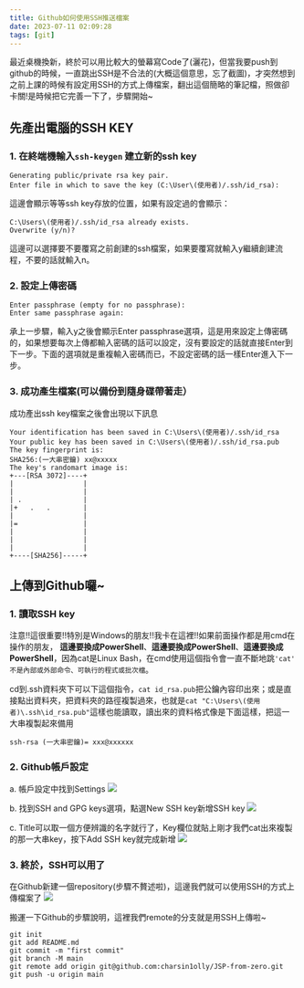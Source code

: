 ```yaml
---
title: Github如何使用SSH推送檔案
date: 2023-07-11 02:09:28
tags: [git]
---
```

最近桌機換新，終於可以用比較大的螢幕寫Code了(灑花)，但當我要push到github的時候，一直跳出SSH是不合法的(大概這個意思，忘了截圖)，才突然想到之前上課的時候有設定用SSH的方式上傳檔案，翻出這個簡略的筆記檔，照做卻卡關!是時候把它完善一下了，步驟開始~

## 先產出電腦的SSH KEY
### 1. 在終端機輸入```ssh-keygen``` 建立新的ssh key
```
Generating public/private rsa key pair.
Enter file in which to save the key (C:\User\(使用者)/.ssh/id_rsa):
```
這邊會顯示等等ssh key存放的位置，如果有設定過的會顯示：
```
C:\Users\(使用者)/.ssh/id_rsa already exists.
Overwrite (y/n)?
```
這邊可以選擇要不要覆寫之前創建的ssh檔案，如果要覆寫就輸入y繼續創建流程，不要的話就輸入n。

### 2. 設定上傳密碼
```
Enter passphrase (empty for no passphrase):
Enter same passphrase again:
```
承上一步驟，輸入y之後會顯示Enter passphrase選項，這是用來設定上傳密碼的，如果想要每次上傳都輸入密碼的話可以設定，沒有要設定的話就直接Enter到下一步。下面的選項就是重複輸入密碼而已，不設定密碼的話一樣Enter進入下一步。

### 3. 成功產生檔案(可以備份到隨身碟帶著走）
成功產出ssh key檔案之後會出現以下訊息
```
Your identification has been saved in C:\Users\(使用者)/.ssh/id_rsa
Your public key has been saved in C:\Users\(使用者)/.ssh/id_rsa.pub
The key fingerprint is:
SHA256:(一大串密鑰) xx@xxxxx
The key's randomart image is:
+---[RSA 3072]----+
|                 |
|                 |
| .               |
|+   .   .        |
|                 |
|=                |
|                 |
|                 |
|                 |
+----[SHA256]-----+
```

## 上傳到Github囉~
### 1. 讀取SSH key
注意!!這很重要!!特別是Windows的朋友!!我卡在這裡!!如果前面操作都是用cmd在操作的朋友，
**這邊要換成PowerShell**、**這邊要換成PowerShell**、**這邊要換成PowerShell**，因為cat是Linux Bash，在cmd使用這個指令會一直不斷地跳```'cat' 不是內部或外部命令、可執行的程式或批次檔```。

cd到.ssh資料夾下可以下這個指令，```cat id_rsa.pub```把公鑰內容印出來；或是直接點出資料夾，把資料夾的路徑複製過來，也就是```cat "C:\Users\(使用者)\.ssh\id_rsa.pub"```這樣也能讀取，讀出來的資料格式像是下面這樣，把這一大串複製起來備用
```
ssh-rsa (一大串密鑰)= xxx@xxxxxx
```

### 2. Github帳戶設定
a. 帳戶設定中找到Settings
![](https://hackmd.io/_uploads/Sk0aEaYtn.png)

b. 找到SSH and GPG keys選項，點選New SSH key新增SSH key
![](https://hackmd.io/_uploads/rkflBatKn.png)

c. Title可以取一個方便辨識的名字就行了，Key欄位就貼上剛才我們cat出來複製的那一大串key，按下Add SSH key就完成新增
![](https://hackmd.io/_uploads/BkzbIaYth.png)

### 3. 終於，SSH可以用了
在Github新建一個repository(步驟不贅述啦)，這邊我們就可以使用SSH的方式上傳檔案了
![](https://hackmd.io/_uploads/Sk_A86FFn.png)

搬運一下Github的步驟說明，這裡我們remote的分支就是用SSH上傳啦~
```
git init
git add README.md
git commit -m "first commit"
git branch -M main
git remote add origin git@github.com:charsin1olly/JSP-from-zero.git
git push -u origin main
```